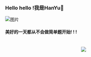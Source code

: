 ### Hello hello !我是HanYu👋

![图片](https://github.com/hanyu0000/hanyu0000/assets/149314153/8a75f630-22b1-4959-9802-dae138a8ef08)

#### 美好的一天都从不会做简单题开始! ! !

<h1 align="center"> <a href="https://github.com/hanyu0000"> <img src="https://readme-typing-svg.herokuapp.com/?lines=printf(%22Hello%2C%20World!%22);小李同学祝您今天愉快!&center=true&size=27"> </a> </h1>
